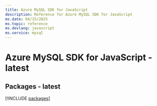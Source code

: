 ```yaml
---
title: Azure MySQL SDK for JavaScript
description: Reference for Azure MySQL SDK for JavaScript
ms.date: 04/15/2025
ms.topic: reference
ms.devlang: javascript
ms.service: mysql
---
```

# Azure MySQL SDK for JavaScript - latest
## Packages - latest
[!INCLUDE [packages](mysql-index.md)]